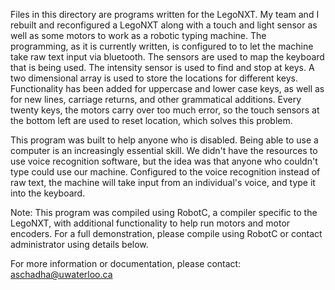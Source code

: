 Files in this directory are programs written for the LegoNXT. My team and I rebuilt and reconfigured a LegoNXT along with a touch and light sensor as well as some motors to work as a robotic typing machine. The programming, as it is currently written, is configured to to let the machine take raw text input via bluetooth. The sensors are used to map the keyboard that is being used. The intensity sensor is used to find and stop at keys. A two dimensional array is used to store the locations for different keys. Functionality has been added for uppercase and lower case keys, as well as for new lines, carriage returns, and other grammatical additions. Every twenty keys, the motors carry over too much error, so the touch sensors at the bottom left are used to reset location, which solves this problem.

This program was built to help anyone who is disabled. Being able to use a computer is an increasingly essential skill. We didn't have the resources to use voice recognition software, but the idea was that anyone who couldn't type could use our machine. Configured to the voice recognition instead of raw text, the machine will take input from an individual's voice, and type it into the keyboard. 

Note: This program was compiled using RobotC, a compiler specific to the LegoNXT, with additional functionality to help run motors and motor encoders. For a full demonstration, please compile using RobotC or contact administrator using details below.

For more information or documentation, please contact: aschadha@uwaterloo.ca
